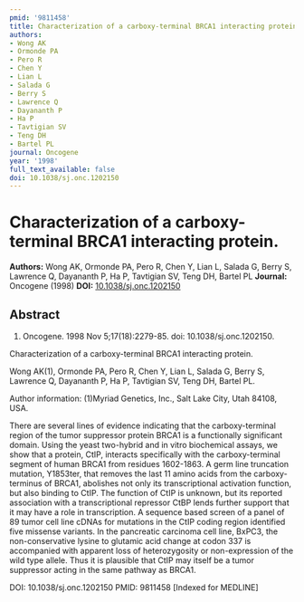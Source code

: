 ```yaml
---
pmid: '9811458'
title: Characterization of a carboxy-terminal BRCA1 interacting protein.
authors:
- Wong AK
- Ormonde PA
- Pero R
- Chen Y
- Lian L
- Salada G
- Berry S
- Lawrence Q
- Dayananth P
- Ha P
- Tavtigian SV
- Teng DH
- Bartel PL
journal: Oncogene
year: '1998'
full_text_available: false
doi: 10.1038/sj.onc.1202150
---
```


# Characterization of a carboxy-terminal BRCA1 interacting protein.
**Authors:** Wong AK, Ormonde PA, Pero R, Chen Y, Lian L, Salada G, Berry S, Lawrence Q, Dayananth P, Ha P, Tavtigian SV, Teng DH, Bartel PL
**Journal:** Oncogene (1998)
**DOI:** [10.1038/sj.onc.1202150](https://doi.org/10.1038/sj.onc.1202150)

## Abstract

1. Oncogene. 1998 Nov 5;17(18):2279-85. doi: 10.1038/sj.onc.1202150.

Characterization of a carboxy-terminal BRCA1 interacting protein.

Wong AK(1), Ormonde PA, Pero R, Chen Y, Lian L, Salada G, Berry S, Lawrence Q, 
Dayananth P, Ha P, Tavtigian SV, Teng DH, Bartel PL.

Author information:
(1)Myriad Genetics, Inc., Salt Lake City, Utah 84108, USA.

There are several lines of evidence indicating that the carboxy-terminal region 
of the tumor suppressor protein BRCA1 is a functionally significant domain. 
Using the yeast two-hybrid and in vitro biochemical assays, we show that a 
protein, CtIP, interacts specifically with the carboxy-terminal segment of human 
BRCA1 from residues 1602-1863. A germ line truncation mutation, Y1853ter, that 
removes the last 11 amino acids from the carboxy-terminus of BRCA1, abolishes 
not only its transcriptional activation function, but also binding to CtIP. The 
function of CtIP is unknown, but its reported association with a transcriptional 
repressor CtBP lends further support that it may have a role in transcription. A 
sequence based screen of a panel of 89 tumor cell line cDNAs for mutations in 
the CtIP coding region identified five missense variants. In the pancreatic 
carcinoma cell line, BxPC3, the non-conservative lysine to glutamic acid change 
at codon 337 is accompanied with apparent loss of heterozygosity or 
non-expression of the wild type allele. Thus it is plausible that CtIP may 
itself be a tumor suppressor acting in the same pathway as BRCA1.

DOI: 10.1038/sj.onc.1202150
PMID: 9811458 [Indexed for MEDLINE]
